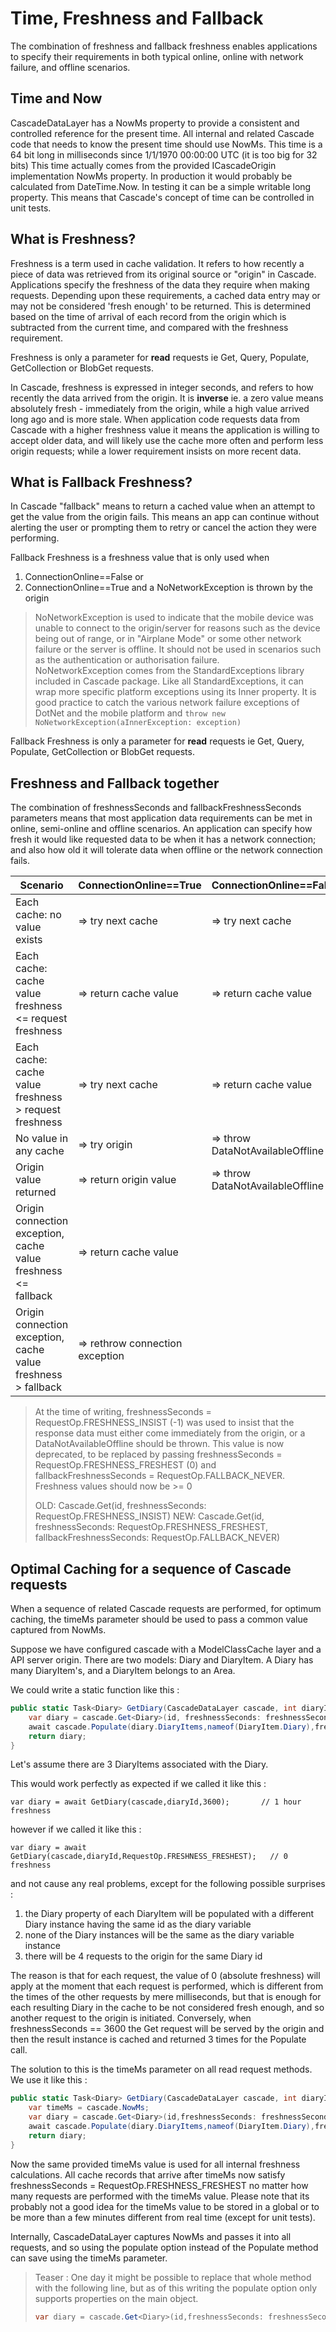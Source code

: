 # Time, Freshness and Fallback

The combination of freshness and fallback freshness enables applications to specify their requirements
in both typical online, online with network failure, and offline scenarios.

## Time and Now

CascadeDataLayer has a NowMs property to provide a consistent and controlled reference for the present time. All internal and related Cascade code that needs to know 
the present time should use NowMs.
This time is a 64 bit long in milliseconds since 1/1/1970 00:00:00 UTC (it is too big for 32 bits)
This time actually comes from the provided ICascadeOrigin implementation NowMs property.
In production it would probably be calculated from DateTime.Now.
In testing it can be a simple writable long property. This means that Cascade's concept of time can be controlled in unit tests.

## What is Freshness?

Freshness is a term used in cache validation. It refers to how recently a piece of data was retrieved from its original
source or "origin" in Cascade. Applications specify the freshness of the data they require when making requests. Depending upon
these requirements, a cached data entry may or may not be considered 'fresh enough' to be returned. This is determined based on the
time of arrival of each record from the origin which is subtracted from the current time, and compared with the freshness requirement. 

Freshness is only a parameter for **read** requests ie Get, Query, Populate, GetCollection or BlobGet requests.

In Cascade, freshness is expressed in integer seconds, and refers to how recently the data arrived from the origin.
It is **inverse** ie. a zero value means absolutely fresh - immediately from the origin, 
while a high value arrived long ago and is more stale.
When application code requests data from Cascade with a higher freshness value it means the application is willing to accept older data, 
and will likely use the cache more often and perform less origin requests; while a lower requirement insists on more recent data.

## What is Fallback Freshness?

In Cascade "fallback" means to return a cached value when an attempt to get the value from the origin fails. This means an app can continue without alerting the user or prompting them to retry or cancel the action they were performing.

Fallback Freshness is a freshness value that is only used when 

1. ConnectionOnline==False or 
2. ConnectionOnline==True and a NoNetworkException is thrown by the origin

> NoNetworkException is used to indicate that the mobile device was unable to connect to the origin/server for reasons such as the device being out of range, 
> or in "Airplane Mode" or some other network failure or the server is offline. It should not be used in scenarios such as the authentication or authorisation failure.   
> NoNetworkException comes from the StandardExceptions library included in Cascade package. Like all StandardExceptions, it can wrap more specific platform exceptions
> using its Inner property. 
> It is good practice to catch the various network failure exceptions of DotNet and the mobile platform and `throw new NoNetworkException(aInnerException: exception)`      

Fallback Freshness is only a parameter for **read** requests ie Get, Query, Populate, GetCollection or BlobGet requests.


## Freshness and Fallback together

The combination of freshnessSeconds and fallbackFreshnessSeconds parameters means that most application data requirements can be met in online, semi-online and offline scenarios. An application can specify how fresh it would like requested data to be when it has a network connection; and also how old it will tolerate data when offline or the network connection fails.

| Scenario                                                       | ConnectionOnline==True          | ConnectionOnline==False          |
|----------------------------------------------------------------|---------------------------------|----------------------------------|
| Each cache: no value exists                                    | => try next cache               | => try next cache                |
| Each cache: cache value freshness <= request freshness         | => return cache value           | => return cache value            |
| Each cache: cache value freshness > request freshness          | => try next cache               | => return cache value            |
| No value in any cache                                          | => try origin                   | => throw DataNotAvailableOffline |
| Origin value returned                                          | => return origin value          | => throw DataNotAvailableOffline |
| Origin connection exception, cache value freshness <= fallback | => return cache value           |                                  |
| Origin connection exception, cache value freshness > fallback  | => rethrow connection exception |                                  |


> At the time of writing, freshnessSeconds = RequestOp.FRESHNESS_INSIST (-1) was used to insist that the response data must either come immediately from the origin,
> or a DataNotAvailableOffline should be thrown.
> This value is now deprecated, to be replaced by passing freshnessSeconds = RequestOp.FRESHNESS_FRESHEST (0) and fallbackFreshnessSeconds = RequestOp.FALLBACK_NEVER.
> Freshness values should now be >= 0
>
> OLD: Cascade.Get<Model>(id, freshnessSeconds: RequestOp.FRESHNESS_INSIST)
> NEW: Cascade.Get<Model>(id, freshnessSeconds: RequestOp.FRESHNESS_FRESHEST, fallbackFreshnessSeconds: RequestOp.FALLBACK_NEVER)

## Optimal Caching for a sequence of Cascade requests

When a sequence of related Cascade requests are performed, for optimum caching, the timeMs parameter should be used to pass a common value captured from NowMs. 

Suppose we have configured cascade with a ModelClassCache layer and a API server origin. There are two models: Diary and DiaryItem. A Diary has many DiaryItem's, 
and a DiaryItem belongs to an Area.

We could write a static function like this :

```csharp
public static Task<Diary> GetDiary(CascadeDataLayer cascade, int diaryId, int freshnessSeconds) {
    var diary = cascade.Get<Diary>(id, freshnessSeconds: freshnessSeconds, populate: new [] {nameof(Diary.DiaryItems)});
    await cascade.Populate(diary.DiaryItems,nameof(DiaryItem.Diary),freshnessSeconds: freshnessSeconds);
    return diary;
}
```

Let's assume there are 3 DiaryItems associated with the Diary.

This would work perfectly as expected if we called it like this :

`var diary = await GetDiary(cascade,diaryId,3600);       // 1 hour freshness`

however if we called it like this :

`var diary = await GetDiary(cascade,diaryId,RequestOp.FRESHNESS_FRESHEST);   // 0 freshness`

and not cause any real problems, except for the following possible surprises :

1. the Diary property of each DiaryItem will be populated with a different Diary instance having the same id as the diary variable
2. none of the Diary instances will be the same as the diary variable instance
3. there will be 4 requests to the origin for the same Diary id

The reason is that for each request, the value of 0 (absolute freshness) will apply at the moment that each request is performed, which is different from the times of the other requests by mere milliseconds, but that is enough for each resulting Diary in the cache to be not considered fresh enough, and so another request to the origin is initiated. 
Conversely, when freshnessSeconds == 3600 the Get<Diary> request will be served by the origin and then the result instance is cached and returned 3 times for the Populate call.

The solution to this is the timeMs parameter on all read request methods. We use it like this :

```csharp
public static Task<Diary> GetDiary(CascadeDataLayer cascade, int diaryId, int freshnessSeconds) {
    var timeMs = cascade.NowMs;
    var diary = cascade.Get<Diary>(id,freshnessSeconds: freshnessSeconds, timeMs: timeMs, populate: new [] {nameof(Diary.DiaryItems)});
    await cascade.Populate(diary.DiaryItems,nameof(DiaryItem.Diary),freshnessSeconds: freshnessSeconds, timeMs: timeMs);
    return diary;
}
```

Now the same provided timeMs value is used for all internal freshness calculations. All cache records that arrive after timeMs now satisfy freshnessSeconds = RequestOp.FRESHNESS_FRESHEST no matter how many requests are performed with the timeMs value. Please note that its probably not a good idea for the timeMs value to be stored in a global or to be more than a few minutes different from real time (except for unit tests).  

Internally, CascadeDataLayer captures NowMs and passes it into all requests, and so using the populate option instead of the Populate method can save using the timeMs parameter.

> Teaser :
> One day it might be possible to replace that whole method with the following line, but as of this writing the populate option only supports properties on the main object.
> 
> ```csharp
> var diary = cascade.Get<Diary>(id,freshnessSeconds: freshnessSeconds, timeMs: timeMs, populate: new [] {nameof(Diary.DiaryItems),nameof(Diary.DiaryItems)+"."+nameof(DiaryItem.Diary)});
> ```
